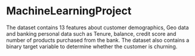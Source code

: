 # MachineLearningProject
The dataset contains 13 features about customer demographics, Geo data and banking personal data such as Tenure, balance, credit score and number of products purchased from the bank. The dataset also contains a binary target variable to determine whether the customer is churning. 
